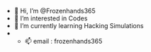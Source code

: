 - 👋 Hi, I’m @Frozenhands365
- 👀 I’m interested in Codes
- 🌱 I’m currently learning Hacking Simulations
- - 📫 email : frozenhands365

<!---
Frozenhands365/Frozenhands365 is a ✨ special ✨ repository because its `README.md` (this file) appears on your GitHub profile.
You can click the Preview link to take a look at your changes.
--->
